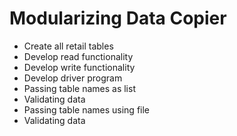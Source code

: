 # Modularizing Data Copier

* Create all retail tables
* Develop read functionality
* Develop write functionality
* Develop driver program
* Passing table names as list
* Validating data
* Passing table names using file
* Validating data
